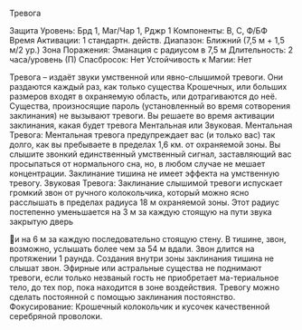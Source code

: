 
Тревога

Защита
Уровень: Брд 1, Маг/Чар 1, Рджр 1
Компоненты: В, С, Ф/БФ
Время Активации: 1 стандартн. действ.
Диапазон: Ближний (7,5 м + 1,5 м/2 ур.)
Зона Поражения: Эманация с радиусом
в 7,5 м
Длительность: 2 часа/уровень (П)
Спасбросок: Нет
Устойчивость к Магии: Нет

Тревога – издаёт звуки умственной или
явно-слышимой тревоги. Они раздаются
каждый раз, как только существа Крошечных, или больших размеров входят в
охраняемую область, или дотрагиваются
до неё. Существа, произносящие пароль
(установленный во время сотворения заклинания) не вызывают тревоги. Вы решаете во время активации заклинания,
какая будет тревога Ментальная или
Звуковая.
Ментальная Тревога: Ментальная
тревога предупреждает вас (и только вас) так долго, как вы пребываете в
пределах 1,6 км. от охраняемой зоны.
Вы слышите звонкий единственный
умственный сигнал, заставляющий вас
просыпаться от нормального сна, но, в
любом случае не мешает концентрации.
Заклинание тишина не имеет эффекта
на умственную тревогу.
Звуковая Тревога: Заклинание слышимой тревоги испускает громкий звон от
ручного колокольчика, который можно
ясно расслышать в пределах радиуса
18 м охраняемой зоны. Этот радиус постепенно уменьшается на 3 м за каждую
стоящую на пути звука закрытую дверь

и на 6 м за каждую последовательно стоящую стену. В тишине, звон, возможно,
услышать более чем за 54 м вдали. Звон
длится на протяжении 1 раунда. Создания внутри зоны заклинания тишина не
слышат звон.
Эфирные или астральные существа не
поднимают тревоги, если только незваный гость не приобретает ма-териальное тело, до тех пор, пока находится в
зоне воздействия.
Тревогу можно сделать постоянной с
помощью заклинания постоянство.
Фокусирование: Крошечный колокольчик и кусочек качественной серебряной проволоки.